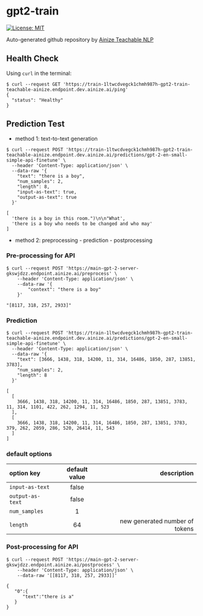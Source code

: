 # gpt2-train
[![License: MIT](https://img.shields.io/badge/License-MIT-yellow.svg)](https://github.com/openai/gpt-2/blob/master/LICENSE)

Auto-generated github repository by [Ainize Teachable NLP](https://ainize.ai/teachable-nlp)

## Health Check
Using `curl` in the terminal:
```shell
$ curl --request GET 'https://train-1ltwcdvegck1chmh987h-gpt2-train-teachable-ainize.endpoint.dev.ainize.ai/ping'
{
  "status": "Healthy"
}
```

## Prediction Test

+ method 1: text-to-text generation
```shell
$ curl --request POST 'https://train-1ltwcdvegck1chmh987h-gpt2-train-teachable-ainize.endpoint.dev.ainize.ai/predictions/gpt-2-en-small-simple-api-finetune' \
  --header 'Content-Type: application/json' \
  --data-raw '{
    "text": "there is a boy",
    "num_samples": 2,
    "length": 8,
    "input-as-text": true,
    "output-as-text": true
  }'

[
  'there is a boy in this room.")\n\n"What',
  'there is a boy who needs to be changed and who may'
]
``` 

+ method 2: preprocessing - prediction - postprocessing
### Pre-processing for API
```shell
$ curl --request POST 'https://main-gpt-2-server-gkswjdzz.endpoint.ainize.ai/preprocess' \
	--header 'Content-Type: application/json' \
	--data-raw '{
		"context": "there is a boy"
	}'

"[8117, 318, 257, 2933]"
```


### Prediction
```shell
$ curl --request POST 'https://train-1ltwcdvegck1chmh987h-gpt2-train-teachable-ainize.endpoint.dev.ainize.ai/predictions/gpt-2-en-small-simple-api-finetune' \
  --header 'Content-Type: application/json' \
  --data-raw '{
    "text": [3666, 1438, 318, 14200, 11, 314, 16486, 1850, 287, 13851, 3783],
    "num_samples": 2,
    "length": 8
  }'

[
  [
    3666, 1438, 318, 14200, 11, 314, 16486, 1850, 287, 13851, 3783, 11, 314, 1101, 422, 262, 1294, 11, 523
  ],
  [
    3666, 1438, 318, 14200, 11, 314, 16486, 1850, 287, 13851, 3783, 379, 262, 2059, 286, 520, 26414, 11, 543
  ]
]
``` 


### default options
| option key  | default value  | description |
| :------------ |:---------------:| -----:|
| ```input-as-text```     | false    |
| ```output-as-text```     | false    | 
| ```num_samples```   | 1       | 
| ```length```        | 64      | new generated number of tokens



### Post-processing for API
```shell
$ curl --request POST 'https://main-gpt-2-server-gkswjdzz.endpoint.ainize.ai/postprocess' \
	--header 'Content-Type: application/json' \
	--data-raw '[[8117, 318, 257, 2933]]'
  
{
   "0":{
      "text":"there is a"
   }
}
```
